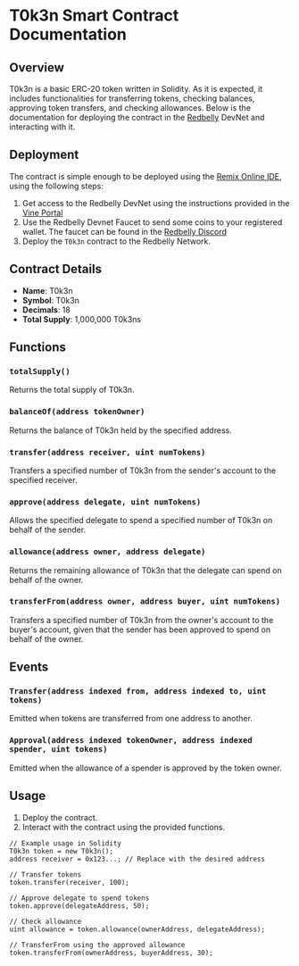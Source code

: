 # T0k3n Smart Contract Documentation

## Overview

T0k3n is a basic ERC-20 token written in Solidity. As it is expected, it includes functionalities for transferring tokens, checking balances, approving token transfers, and checking allowances. Below is the documentation for deploying the
contract in the [Redbelly](https://www.redbelly.network) DevNet and interacting with it.

## Deployment

The contract is simple enough to be deployed using the [Remix Online IDE](https://remix.ethereum.org), using the following steps:

1. Get access to the Redbelly DevNet using the instructions provided in the [Vine Portal](https://access.devnet.redbelly.network)
2. Use the Redbelly Devnet Faucet to send some coins to your registered wallet. The faucet can be found in the [Redbelly Discord](https://discord.gg/redbelly)
2. Deploy the `T0k3n` contract to the Redbelly Network.

## Contract Details

- **Name**: T0k3n
- **Symbol**: T0k3n
- **Decimals**: 18
- **Total Supply**: 1,000,000 T0k3ns

## Functions

### `totalSupply()`

Returns the total supply of T0k3n.

### `balanceOf(address tokenOwner)`

Returns the balance of T0k3n held by the specified address.

### `transfer(address receiver, uint numTokens)`

Transfers a specified number of T0k3n from the sender's account to the specified receiver.

### `approve(address delegate, uint numTokens)`

Allows the specified delegate to spend a specified number of T0k3n on behalf of the sender.

### `allowance(address owner, address delegate)`

Returns the remaining allowance of T0k3n that the delegate can spend on behalf of the owner.

### `transferFrom(address owner, address buyer, uint numTokens)`

Transfers a specified number of T0k3n from the owner's account to the buyer's account, given that the sender has been approved to spend on behalf of the owner.

## Events

### `Transfer(address indexed from, address indexed to, uint tokens)`

Emitted when tokens are transferred from one address to another.

### `Approval(address indexed tokenOwner, address indexed spender, uint tokens)`

Emitted when the allowance of a spender is approved by the token owner.

## Usage

1. Deploy the contract.
2. Interact with the contract using the provided functions.

```solidity
// Example usage in Solidity
T0k3n token = new T0k3n();
address receiver = 0x123...; // Replace with the desired address

// Transfer tokens
token.transfer(receiver, 100);

// Approve delegate to spend tokens
token.approve(delegateAddress, 50);

// Check allowance
uint allowance = token.allowance(ownerAddress, delegateAddress);

// TransferFrom using the approved allowance
token.transferFrom(ownerAddress, buyerAddress, 30);
